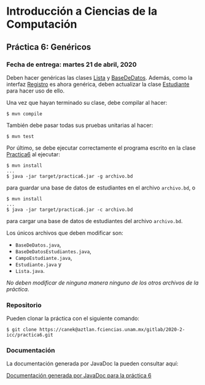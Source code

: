 Introducción a Ciencias de la Computación
=========================================

Práctica 6: Genéricos
---------------------

### Fecha de entrega: martes 21 de abril, 2020

Deben hacer genéricas las clases
[Lista](https://aztlan.fciencias.unam.mx/gitlab/2020-2-icc/practica6/blob/master/src/main/java/mx/unam/ciencias/icc/Lista.java) y
[BaseDeDatos](https://aztlan.fciencias.unam.mx/gitlab/2020-2-icc/practica6/blob/master/src/main/java/mx/unam/ciencias/icc/BaseDeDatos.java).
Además, como la interfaz
[Registro](https://aztlan.fciencias.unam.mx/gitlab/2020-2-icc/practica6/blob/master/src/main/java/mx/unam/ciencias/icc/Registro.java) 
es ahora genérica, deben actualizar la clase
[Estudiante](https://aztlan.fciencias.unam.mx/gitlab/2020-2-icc/practica6/blob/master/src/main/java/mx/unam/ciencias/icc/Estudiante.java)
para hacer uso de ello.

Una vez que hayan terminado su clase, debe compilar al hacer:

```
$ mvn compile
```

También debe pasar todas sus pruebas unitarias al hacer:

```
$ mvn test
```

Por último, se debe ejecutar correctamente el programa escrito en la clase
[Practica6](https://aztlan.fciencias.unam.mx/gitlab/2020-2-icc/practica6/blob/master/src/main/java/mx/unam/ciencias/icc/Practica6.java)
al ejecutar:

```
$ mvn install
...
$ java -jar target/practica6.jar -g archivo.bd
```

para guardar una base de datos de estudiantes en el archivo `archivo.bd`, o

```
$ mvn install
...
$ java -jar target/practica6.jar -c archivo.bd
```

para cargar una base de datos de estudiantes del archivo `archivo.bd`.

Los únicos archivos que deben modificar son:

* `BaseDeDatos.java`,
* `BaseDeDatosEstudiantes.java`,
* `CampoEstudiante.java`,
* `Estudiante.java` y
* `Lista.java`.

*No deben modificar de ninguna manera ninguno de los otros archivos de la
práctica*.

### Repositorio

Pueden clonar la práctica con el siguiente comando:

```
$ git clone https://canek@aztlan.fciencias.unam.mx/gitlab/2020-2-icc/practica6.git
```

### Documentación

La documentación generada por JavaDoc la pueden consultar aquí:

[Documentación generada por JavaDoc para la práctica
6](https://aztlan.fciencias.unam.mx/~canek/2020-2-icc/practica6/apidocs/index.html)
